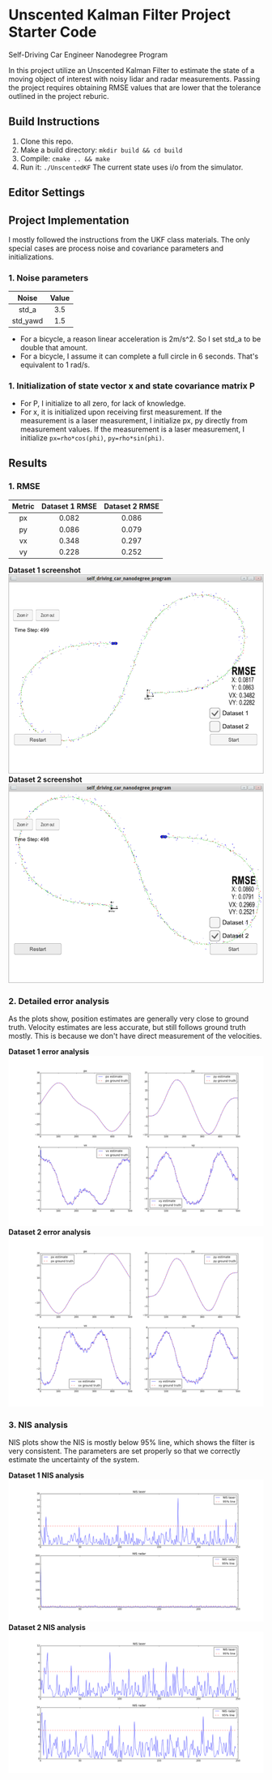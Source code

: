 # Unscented Kalman Filter Project Starter Code
Self-Driving Car Engineer Nanodegree Program

In this project utilize an Unscented Kalman Filter to estimate the 
state of a moving object of interest with noisy lidar and radar measurements. 
Passing the project requires obtaining RMSE values that are lower that 
the tolerance outlined in the project reburic.

[image1]: ./figures/dataset_1_shot.png "Dataset 1 screenshot"
[image2]: ./figures/dataset_2_shot.png "Dataset 2 screenshot"
[image3]: ./figures/dataset_1.png "Dataset 1 error"
[image4]: ./figures/dataset_2.png "Dataset 2 error"
[image5]: ./figures/NIS_dataset_1.png "Dataset 1 NIS plot"
[image6]: ./figures/NIS_dataset_2.png "Dataset 2 NIS plot"

## Build Instructions

1. Clone this repo.
2. Make a build directory: `mkdir build && cd build`
3. Compile: `cmake .. && make`
4. Run it: `./UnscentedKF` The current state uses i/o from the simulator.

## Editor Settings

## Project Implementation
I mostly followed the instructions from the UKF class materials. The only
special cases are process noise and covariance parameters and initializations.

### 1. Noise parameters

|    Noise   |    Value      | 
|:----------:|:-------------:| 
|  std_a     |      3.5      | 
| std_yawd   |      1.5      | 

- For a bicycle, a reason linear acceleration is 2m/s^2. So I set std_a to be double that amount.
- For a bicycle, I assume it can complete a full circle in 6 seconds. That's equivalent
to 1 rad/s.

### 1. Initialization of state vector **x** and state covariance matrix **P**
- For P, I initialize to all zero, for lack of knowledge.
- For x, it is initialized upon receiving first measurement.
If the measurement is a laser measurement, I initialize px, py directly from measurement values.
If the measurement is a laser measurement, I initialize `px=rho*cos(phi)`, `py=rho*sin(phi)`.

## Results

### 1. RMSE
|   Metric   |Dataset 1 RMSE |Dataset 2 RMSE | 
|:----------:|:-------------:|:-------------:| 
|  px        |      0.082    |      0.086    | 
|  py        |      0.086    |      0.079    | 
|  vx        |      0.348    |      0.297    | 
|  vy        |      0.228    |      0.252    | 

**Dataset 1 screenshot**
![Dataset 1 screenshot][image1]
**Dataset 2 screenshot**
![Dataset 2 screenshot][image2]

### 2. Detailed error analysis
As the plots show, position estimates are generally very close to ground truth.
Velocity estimates are less accurate, but still follows ground truth mostly.
This is because we don't have direct measurement of the velocities.

**Dataset 1 error analysis**
![Dataset 1 error analysis][image3]
**Dataset 2 error analysis**
![Dataset 2 error analysis][image4]


### 3. NIS analysis

NIS plots show the NIS is mostly below 95% line, which shows the filter is very consistent.
The parameters are set properly so that we correctly estimate the uncertainty of the system.

**Dataset 1 NIS analysis**
![Dataset 1 NIS analysis][image5]
**Dataset 2 NIS analysis**
![Dataset 2 NIS analysis][image6]
